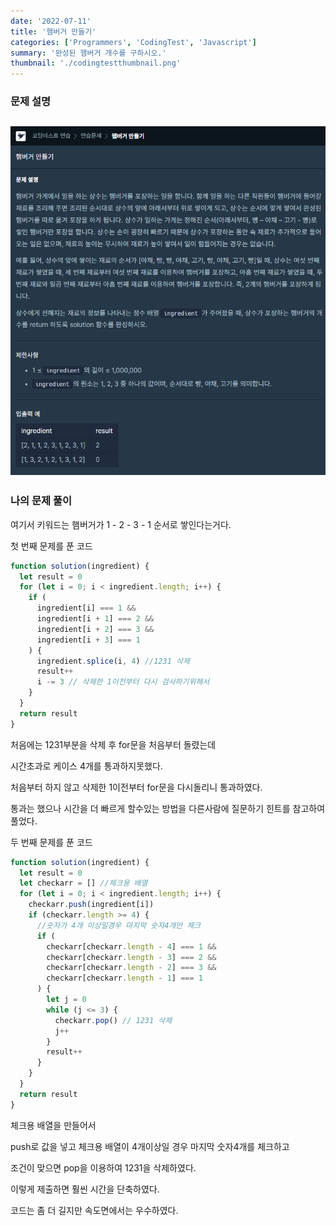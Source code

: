 ```yaml
---
date: '2022-07-11'
title: '햄버거 만들기'
categories: ['Programmers', 'CodingTest', 'Javascript']
summary: '완성된 햄버거 개수를 구하시오.'
thumbnail: './codingtestthumbnail.png'
---
```


### 문제 설명

## ![file:///C:/Reactblog/LEEBLOG/static/programmers/hamburger.PNG](../static/programmers/hamburger.PNG)

### 나의 문제 풀이

여기서 키워드는 햄버거가 1 - 2 - 3 - 1 순서로 쌓인다는거다.

첫 번째 문제를 푼 코드

```javascript
function solution(ingredient) {
  let result = 0
  for (let i = 0; i < ingredient.length; i++) {
    if (
      ingredient[i] === 1 &&
      ingredient[i + 1] === 2 &&
      ingredient[i + 2] === 3 &&
      ingredient[i + 3] === 1
    ) {
      ingredient.splice(i, 4) //1231 삭제
      result++
      i -= 3 // 삭제한 1이전부터 다시 검사하기위해서
    }
  }
  return result
}
```

처음에는 1231부분을 삭제 후 for문을 처음부터 돌렸는데

시간초과로 케이스 4개를 통과하지못했다.

처음부터 하지 않고 삭제한 1이전부터 for문을 다시돌리니 통과하였다.

통과는 했으나 시간을 더 빠르게 할수있는 방법을 다른사람에 질문하기 힌트를 참고하여 풀었다.

두 번째 문제를 푼 코드

```javascript
function solution(ingredient) {
  let result = 0
  let checkarr = [] //체크용 배열
  for (let i = 0; i < ingredient.length; i++) {
    checkarr.push(ingredient[i])
    if (checkarr.length >= 4) {
      //숫자가 4개 이상일경우 마지막 숫자4개만 체크
      if (
        checkarr[checkarr.length - 4] === 1 &&
        checkarr[checkarr.length - 3] === 2 &&
        checkarr[checkarr.length - 2] === 3 &&
        checkarr[checkarr.length - 1] === 1
      ) {
        let j = 0
        while (j <= 3) {
          checkarr.pop() // 1231 삭제
          j++
        }
        result++
      }
    }
  }
  return result
}
```

체크용 배열을 만들어서

push로 값을 넣고 체크용 배열이 4개이상일 경우 마지막 숫자4개를 체크하고

조건이 맞으면 pop을 이용하여 1231을 삭제하였다.

이렇게 제출하면 훨씬 시간을 단축하였다.

코드는 좀 더 길지만 속도면에서는 우수하였다.
